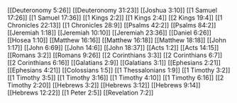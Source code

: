 [[Deuteronomy 5:26]]
[[Deuteronomy 31:23]]
[[Joshua 3:10]]
[[1 Samuel 17:26]]
[[1 Samuel 17:36]]
[[1 Kings 2:2]]
[[1 Kings 2:4]]
[[2 Kings 19:4]]
[[1 Chronicles 22:13]]
[[1 Chronicles 28:9]]
[[Psalms 42:2]]
[[Psalms 84:2]]
[[Jeremiah 1:18]]
[[Jeremiah 10:10]]
[[Jeremiah 23:36]]
[[Daniel 6:26]]
[[Hosea 1:10]]
[[Matthew 16:16]]
[[Matthew 16:18]]
[[Matthew 18:18]]
[[John 1:17]]
[[John 6:69]]
[[John 14:6]]
[[John 18:37]]
[[Acts 1:2]]
[[Acts 14:15]]
[[Romans 3:2]]
[[Romans 9:26]]
[[2 Corinthians 3:3]]
[[2 Corinthians 6:7]]
[[2 Corinthians 6:16]]
[[Galatians 2:9]]
[[Galatians 3:1]]
[[Ephesians 2:21]]
[[Ephesians 4:21]]
[[Colossians 1:5]]
[[1 Thessalonians 1:9]]
[[1 Timothy 3:2]]
[[1 Timothy 3:5]]
[[1 Timothy 3:16]]
[[1 Timothy 4:10]]
[[1 Timothy 6:16]]
[[2 Timothy 2:20]]
[[Hebrews 3:2]]
[[Hebrews 3:12]]
[[Hebrews 9:14]]
[[Hebrews 12:22]]
[[1 Peter 2:5]]
[[Revelation 7:2]]
